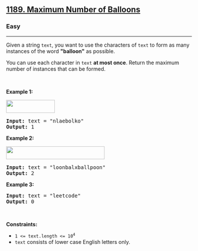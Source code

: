 <h2><a href="https://leetcode.com/problems/maximum-number-of-balloons/">1189. Maximum Number of Balloons</a></h2><h3>Easy</h3><hr><div><p class="extension-adhd-reader-p"><span class="extension-adhd-reader-wrapper"><span class="extension-adhd-reader-container"><span class="extension-adhd-reader-boldify">G</span>iven</span> a <span class="extension-adhd-reader-container"><span class="extension-adhd-reader-boldify">st</span>ring</span> </span><code><span class="extension-adhd-reader-wrapper"><span class="extension-adhd-reader-container"><span class="extension-adhd-reader-boldify">t</span>ext</span></span></code><span class="extension-adhd-reader-wrapper">, <span class="extension-adhd-reader-container"><span class="extension-adhd-reader-boldify">y</span>ou</span> <span class="extension-adhd-reader-container"><span class="extension-adhd-reader-boldify">w</span>ant</span> to <span class="extension-adhd-reader-container"><span class="extension-adhd-reader-boldify">u</span>se</span> <span class="extension-adhd-reader-container"><span class="extension-adhd-reader-boldify">t</span>he</span> <span class="extension-adhd-reader-container"><span class="extension-adhd-reader-boldify">cha</span>racters</span> of </span><code><span class="extension-adhd-reader-wrapper"><span class="extension-adhd-reader-container"><span class="extension-adhd-reader-boldify">t</span>ext</span></span></code><span class="extension-adhd-reader-wrapper"> to <span class="extension-adhd-reader-container"><span class="extension-adhd-reader-boldify">f</span>orm</span> as <span class="extension-adhd-reader-container"><span class="extension-adhd-reader-boldify">m</span>any</span> <span class="extension-adhd-reader-container"><span class="extension-adhd-reader-boldify">ins</span>tances</span> of <span class="extension-adhd-reader-container"><span class="extension-adhd-reader-boldify">t</span>he</span> <span class="extension-adhd-reader-container"><span class="extension-adhd-reader-boldify">w</span>ord</span> </span><strong><span class="extension-adhd-reader-wrapper"><span class="extension-adhd-reader-container"><span class="extension-adhd-reader-boldify">"ba</span>lloon"</span></span></strong><span class="extension-adhd-reader-wrapper"> as <span class="extension-adhd-reader-container"><span class="extension-adhd-reader-boldify">pos</span>sible.</span></span></p>

<p class="extension-adhd-reader-p"><span class="extension-adhd-reader-wrapper"><span class="extension-adhd-reader-container"><span class="extension-adhd-reader-boldify">Y</span>ou</span> <span class="extension-adhd-reader-container"><span class="extension-adhd-reader-boldify">c</span>an</span> <span class="extension-adhd-reader-container"><span class="extension-adhd-reader-boldify">u</span>se</span> <span class="extension-adhd-reader-container"><span class="extension-adhd-reader-boldify">e</span>ach</span> <span class="extension-adhd-reader-container"><span class="extension-adhd-reader-boldify">cha</span>racter</span> in </span><code><span class="extension-adhd-reader-wrapper"><span class="extension-adhd-reader-container"><span class="extension-adhd-reader-boldify">t</span>ext</span></span></code> <strong><span class="extension-adhd-reader-wrapper">at <span class="extension-adhd-reader-container"><span class="extension-adhd-reader-boldify">m</span>ost</span> <span class="extension-adhd-reader-container"><span class="extension-adhd-reader-boldify">o</span>nce</span></span></strong><span class="extension-adhd-reader-wrapper">. <span class="extension-adhd-reader-container"><span class="extension-adhd-reader-boldify">Re</span>turn</span> <span class="extension-adhd-reader-container"><span class="extension-adhd-reader-boldify">t</span>he</span> <span class="extension-adhd-reader-container"><span class="extension-adhd-reader-boldify">ma</span>ximum</span> <span class="extension-adhd-reader-container"><span class="extension-adhd-reader-boldify">nu</span>mber</span> of <span class="extension-adhd-reader-container"><span class="extension-adhd-reader-boldify">ins</span>tances</span> <span class="extension-adhd-reader-container"><span class="extension-adhd-reader-boldify">t</span>hat</span> <span class="extension-adhd-reader-container"><span class="extension-adhd-reader-boldify">c</span>an</span> be <span class="extension-adhd-reader-container"><span class="extension-adhd-reader-boldify">fo</span>rmed.</span></span></p>

<p class="extension-adhd-reader-p">&nbsp;</p>
<p class="extension-adhd-reader-p"><strong class="example"><span class="extension-adhd-reader-wrapper"><span class="extension-adhd-reader-container"><span class="extension-adhd-reader-boldify">Ex</span>ample</span> 1:</span></strong></p>

<p class="extension-adhd-reader-p"><strong><img alt="" src="https://assets.leetcode.com/uploads/2019/09/05/1536_ex1_upd.JPG" style="width: 132px; height: 35px;"></strong></p>

<pre><strong>Input:</strong> text = "nlaebolko"
<strong>Output:</strong> 1
</pre>

<p class="extension-adhd-reader-p"><strong class="example"><span class="extension-adhd-reader-wrapper"><span class="extension-adhd-reader-container"><span class="extension-adhd-reader-boldify">Ex</span>ample</span> 2:</span></strong></p>

<p class="extension-adhd-reader-p"><strong><img alt="" src="https://assets.leetcode.com/uploads/2019/09/05/1536_ex2_upd.JPG" style="width: 267px; height: 35px;"></strong></p>

<pre><strong>Input:</strong> text = "loonbalxballpoon"
<strong>Output:</strong> 2
</pre>

<p class="extension-adhd-reader-p"><strong class="example"><span class="extension-adhd-reader-wrapper"><span class="extension-adhd-reader-container"><span class="extension-adhd-reader-boldify">Ex</span>ample</span> 3:</span></strong></p>

<pre><strong>Input:</strong> text = "leetcode"
<strong>Output:</strong> 0
</pre>

<p class="extension-adhd-reader-p">&nbsp;</p>
<p class="extension-adhd-reader-p"><strong><span class="extension-adhd-reader-wrapper"><span class="extension-adhd-reader-container"><span class="extension-adhd-reader-boldify">Cons</span>traints:</span></span></strong></p>

<ul>
	<li><code>1 &lt;= text.length &lt;= 10<sup>4</sup></code></li>
	<li><code>text</code> consists of lower case English letters only.</li>
</ul>
</div>